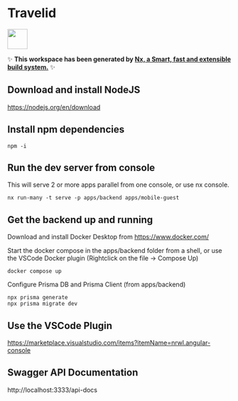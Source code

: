 # Travelid

<a alt="Nx logo" href="https://nx.dev" target="_blank" rel="noreferrer"><img src="https://raw.githubusercontent.com/nrwl/nx/master/images/nx-logo.png" width="45"></a>

✨ **This workspace has been generated by [Nx, a Smart, fast and extensible build system.](https://nx.dev)** ✨

## Download and install NodeJS

https://nodejs.org/en/download

## Install npm dependencies

```
npm -i
```

## Run the dev server from console

This will serve 2 or more apps parallel from one console, or use nx console.

```
nx run-many -t serve -p apps/backend apps/mobile-guest
```

## Get the backend up and running
Download and install Docker Desktop from https://www.docker.com/

Start the docker compose in the apps/backend folder from a shell, or use the VSCode Docker plugin (Rightclick on the file -> Compose Up)

```
docker compose up
```

Configure Prisma DB and Prisma Client
(from apps/backend)
```
npx prisma generate
npx prisma migrate dev
```

## Use the VSCode Plugin

https://marketplace.visualstudio.com/items?itemName=nrwl.angular-console

## Swagger API Documentation
http://localhost:3333/api-docs
